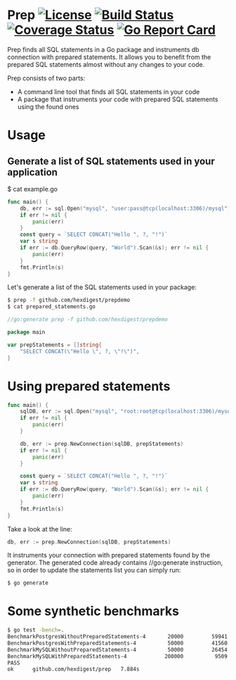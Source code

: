 # Prep [![License](https://img.shields.io/badge/license-Apache%202.0-blue.svg)](https://github.com/hexdigest/prep/blob/master/LICENSE) [![Build Status](https://travis-ci.org/hexdigest/prep.svg?branch=master)](https://travis-ci.org/hexdigest/prep) [![Coverage Status](https://coveralls.io/repos/github/hexdigest/prep/badge.svg?branch=master)](https://coveralls.io/github/hexdigest/prep?branch=master) [![Go Report Card](https://goreportcard.com/badge/github.com/hexdigest/prep)](https://goreportcard.com/report/github.com/hexdigest/prep)
Prep finds all SQL statements in a Go package and instruments db connection with prepared statements.
It allows you to benefit from the prepared SQL statements almost without any changes to your code.

Prep consists of two parts:
* A command line tool that finds all SQL statements in your code
* A package that instruments your code with prepared SQL statements using the found ones

# Usage

## Generate a list of SQL statements used in your application

$ cat example.go
```go
func main() {
	db, err := sql.Open("mysql", "user:pass@tcp(localhost:3306)/mysql")
	if err != nil {
		panic(err)
	}
	const query = `SELECT CONCAT("Hello ", ?, "!")`
	var s string
	if err := db.QueryRow(query, "World").Scan(&s); err != nil {
		panic(err)
	}
	fmt.Println(s)
}
```

Let's generate a list of the SQL statements used in your package:

```bash
$ prep -f github.com/hexdigest/prepdemo
$ cat prepared_statements.go
```

```go
//go:generate prep -f github.com/hexdigest/prepdemo

package main

var prepStatements = []string{
	"SELECT CONCAT(\"Hello \", ?, \"!\")",
}
```

# Using prepared statements

```go
func main() {
	sqlDB, err := sql.Open("mysql", "root:root@tcp(localhost:3306)/mysql")
	if err != nil {
		panic(err)
	}

	db, err := prep.NewConnection(sqlDB, prepStatements)
	if err != nil {
		panic(err)
	}

	const query = `SELECT CONCAT("Hello ", ?, "!")`
	var s string
	if err := db.QueryRow(query, "World").Scan(&s); err != nil {
		panic(err)
	}
	fmt.Println(s)
}
```

Take a look at the line:
```go
db, err := prep.NewConnection(sqlDB, prepStatements)
```

It instruments your connection with prepared statements found by the generator.
The generated code already contains //go:generate instruction, so in order to update the statements list you can simply run:

```bash
$ go generate
```

# Some synthetic benchmarks

```bash
$ go test -bench=.
BenchmarkPostgresWithoutPreparedStatements-4   	   20000	     59941 ns/op	    1183 B/op	      32 allocs/op
BenchmarkPostgresWithPreparedStatements-4      	   50000	     41560 ns/op	    1021 B/op	      26 allocs/op
BenchmarkMySQLWithoutPreparedStatements-4      	   50000	     26454 ns/op	     827 B/op	      23 allocs/op
BenchmarkMySQLWithPreparedStatements-4         	  200000	      9509 ns/op	     634 B/op	      19 allocs/op
PASS
ok  	github.com/hexdigest/prep	7.884s
```
